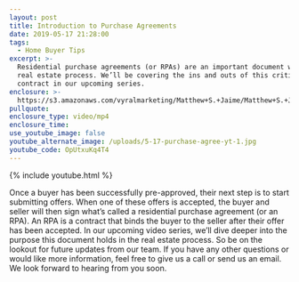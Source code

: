 ```yaml
---
layout: post
title: Introduction to Purchase Agreements
date: 2019-05-17 21:28:00
tags:
  - Home Buyer Tips
excerpt: >-
  Residential purchase agreements (or RPAs) are an important document within the
  real estate process. We’ll be covering the ins and outs of this critical
  contract in our upcoming series.
enclosure: >-
  https://s3.amazonaws.com/vyralmarketing/Matthew+S.+Jaime/Matthew+S.+Jaime+and+Associates+_+Purchase+Agreement.mp4
pullquote:
enclosure_type: video/mp4
enclosure_time:
use_youtube_image: false
youtube_alternate_image: /uploads/5-17-purchase-agree-yt-1.jpg
youtube_code: OpUtxuKq4T4
---
```


{% include youtube.html %}

Once a buyer has been successfully pre-approved, their next step is to start submitting offers. When one of these offers is accepted, the buyer and seller will then sign what’s called a residential purchase agreement (or an RPA). An RPA is a contract that binds the buyer to the seller after their offer has been accepted. In our upcoming video series, we’ll dive deeper into the purpose this document holds in the real estate process. So be on the lookout for future updates from our team. If you have any other questions or would like more information, feel free to give us a call or send us an email. We look forward to hearing from you soon.<br>&nbsp;